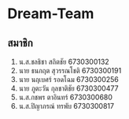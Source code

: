 # Dream-Team
## สมาชิก
1. น.ส.ชลธิชา สถิตชัย 6730300132
2. นาย ธนกฤต สุวรรณโชติ 6730300191
3. นาย นฤเบศร์ รอดโฉม 6730300256
4. นาย ภูตะวัน กุลชาติชัย 6730300477
5. น.ส.กชพร ตาอินทร์ 6730300680
6. น.ส.ปิญาภรณ์ ทรพับ 6730300817
